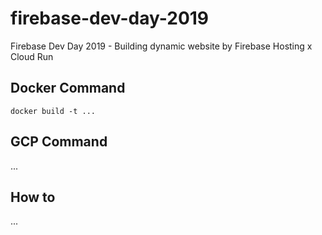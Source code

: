 # firebase-dev-day-2019

Firebase Dev Day 2019 - Building dynamic website by Firebase Hosting x Cloud Run

## Docker Command

`docker build -t ...`

## GCP Command

...

## How to

...
